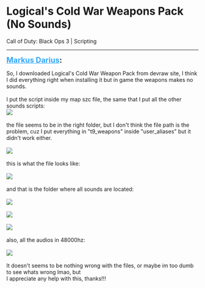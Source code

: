 # Logical's Cold War Weapons Pack (No Sounds)
Call of Duty: Black Ops 3 | Scripting

---
<strong style="font-size: 1.4em;"><span style="text-decoration: underline;text-decoration-color: #34a7f9;"><span style="color:#34a7f9;">Markus Darius</span></span>:</strong>

<p>So, I downloaded Logical&#39;s Cold War Weapon Pack from devraw site, I think I did everything right when installing it but in game the weapons makes no sounds.<br /><br />I put the script inside my map szc file, the same that I put all the other sounds scripts:<br /><img src="1261"><br /><br />the file seems to be in the right folder, but I don&#39;t think the file path is the problem, cuz I put everything in &quot;t9_weapons&quot; inside &quot;user_aliases&quot; but it didn&#39;t work either.<br /><br /><img src="1262"><br /><br />this is what the file looks like:<br /><br /><img src="1263"><br /><br />and that is the folder where all sounds are located:<br /><br /><img src="1264"><br /><br /><img src="1265"><br /><br /><img src="1266"><br /><br />also, all the audios in 48000hz:<br /><br /><img src="1267"><br /><br />It doesn&#39;t seems to be nothing wrong with the files, or maybe im too dumb to see whats wrong lmao, but <br />I appreciate any help with this, thanks!!!</p>
